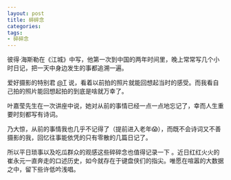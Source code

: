 ```yaml
---
layout: post
title: 碎碎念
categories: 
tags:
- 碎碎念
---
```

彼得·海斯勒在《江城》中写，他第一次到中国的两年时间里，晚上常常写几个小时日记，把一天中身边发生的事都追溯一遍。

爱好摄影的特别君 [@T](http://ztpala.com) 说，看着以前拍的照片就能回想起当时的感受。而我看自己拍的照片能回想起拍的到底是啥就万幸了。

叶嘉莹先生在一次讲座中说，她对从前的事情已经一点一点地忘记了，幸而人生重要时刻都写有诗词。

乃大惊，从前的事情我也几乎不记得了（提前进入老年😱），而既不会诗词又不善摄影的我，回忆往事能依凭的只有零散的几篇日记了。

所以平日琐事以及吃瓜群众的观感这些碎碎念也值得记录一下 。近日红红火火的崔永元一直奔走的口述历史，如今就存在于键盘侠们的指尖。唯愿在喧嚣的大数据之中，留下些许低吟浅唱。
